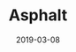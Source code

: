 ---
date: 2019-03-08
title: Asphalt
company: GO-JEK
link: https://asphalt.gojek.io/
image: ./images/asphalt.jpg
description: Asphalt is GO-JEK's very own design language system. This is a collection of guidelines and components which can be used to create amazing user experiences.

---